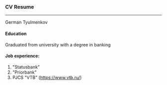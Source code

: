 ### CV __Resume__
___
German Tyulmenkov

#### Education
Graduated from university with a degree in banking

#### Job experience:
1. "Statusbank"
2. "Priorbank"
3. PJCS "VTB" (https://www.vtb.ru/)


